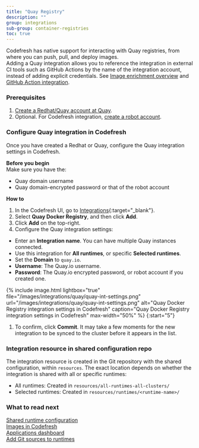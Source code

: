 ```yaml
---
title: "Quay Registry"
description: ""
group: integrations
sub-group: container-registries
toc: true
---
```


Codefresh has native support for interacting with Quay registries, from where you can push, pull, and deploy images.  
Adding a Quay integration allows you to reference the integration in external CI tools such as GitHub Actions by the name of the integration account, instead of adding explicit credentials. See [Image enrichment overview]({{site.baseurl}}/docs/integrations/image-enrichment-overview/) and [GitHub Action integration]({{site.baseurl}}/docs/integrations/github-actions/).


### Prerequisites

1. [Create a Redhat/Quay account at Quay](https://quay.io/).
1. Optional. For Codefresh integration, [create a robot account](https://docs.quay.io/glossary/robot-accounts.html).

### Configure Quay integration in Codefresh
Once you have created a Redhat or Quay, configure the Quay integration settings in Codefresh.  

**Before you begin**  
Make sure you have the:  
* Quay domain username
* Quay domain-encrypted password or that of the robot account

**How to**  
1. In the Codefresh UI, go to [Integrations](https://g.codefresh.io/2.0/account-settings/integrations){:target="\_blank"}. 
1. Select **Quay Docker Registry**, and then click **Add**.
1. Click **Add** on the top-right. 
1. Configure the Quay integration settings:
  * Enter an **Integration name**. You can have multiple Quay instances connected.
  * Use this integration for **All runtimes**, or specific **Selected runtimes**.
  * Set the **Domain** to `quay.io`.
  * **Username**: The Quay.io username.
  * **Password**: The Quay.io encrypted password, or robot account if you created one.

 {% include image.html 
 lightbox="true" 
 file="/images/integrations/quay/quay-int-settings.png" 
  url="/images/integrations/quay/quay-int-settings.png"
  alt="Quay Docker Registry integration settings in Codefresh"
  caption="Quay Docker Registry integration settings in Codefresh"
  max-width="50%"
  %}
{:start="5"}
1. To confirm, click **Commit**.
  It may take a few moments for the new integration to be synced to the cluster before it appears in the list.

### Integration resource in shared configuration repo
The integration resource is created in the Git repository with the shared configuration, within `resources`. The exact location depends on whether the integration is shared with all or specific runtimes:  

* All runtimes: Created in `resources/all-runtimes-all-clusters/`
* Selected runtimes: Created in `resources/runtimes/<runtime-name>/`

### What to read next  
[Shared runtime configuration]({{site.baseurl}}/docs/reference/shared-configuration/)  
[Images in Codefresh]({{site.baseurl}}/docs/deployment/images/)  
[Applications dashboard]({{site.baseurl}}/docs/deployment/applications-dashboard/)    
[Add Git sources to runtimes]({{site.baseurl}}/docs/runtime/git-sources/)  
